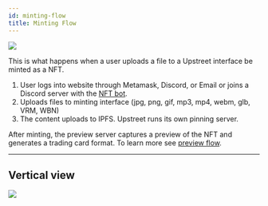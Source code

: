 ```yaml
---
id: minting-flow
title: Minting Flow
---
```


![](/img/minting-flow.jpg)

This is what happens when a user uploads a file to a Upstreet interface be minted as a NFT.


1. User logs into website through Metamask, Discord, or Email or joins a Discord server with the [NFT bot](../upstreet/discord-bot).
2. Uploads files to minting interface (jpg, png, gif, mp3, mp4, webm, glb, VRM, WBN)
3. The content uploads to IPFS. Upstreet runs its own pinning server.

After minting, the preview server captures a preview of the NFT and generates a trading card format. To learn more see [preview flow](./preview-flow).

---

## Vertical view

![](/img/minting-flow2.jpg)